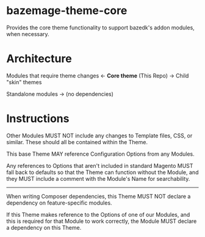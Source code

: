 # bazemage-theme-core
Provides the core theme functionality to support bazedk's addon modules, when necessary. 

# Architecture
Modules that require theme changes <- **Core theme** (This Repo) -> Child "skin" themes

Standalone modules -> (no dependencies)

# Instructions
Other Modules MUST NOT include any changes to Template files, CSS, or similar. These should all be contained within the Theme. 

This base Theme MAY reference Configuration Options from any Modules.

Any references to Options that aren't included in standard Magento MUST fall back to defaults so that the Theme can function without the Module, and they MUST include a comment with the Module's Name for searchability.

----

When writing Composer dependencies, this Theme MUST NOT declare a dependency on feature-specific modules.

If this Theme makes reference to the Options of one of our Modules, and this is required for that Module to work correctly, the Module MUST declare a dependency on this Theme.
